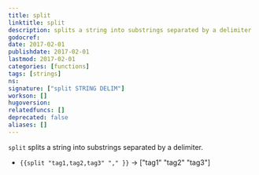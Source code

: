 ```yaml
---
title: split
linktitle: split
description: splits a string into substrings separated by a delimiter
godocref:
date: 2017-02-01
publishdate: 2017-02-01
lastmod: 2017-02-01
categories: [functions]
tags: [strings]
ns:
signature: ["split STRING DELIM"]
workson: []
hugoversion:
relatedfuncs: []
deprecated: false
aliases: []
---
```


`split` splits a string into substrings separated by a delimiter.

* `{{split "tag1,tag2,tag3" "," }}` → ["tag1" "tag2" "tag3"]


